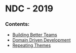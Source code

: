 # NDC - 2019

### Contents:
- [Building Better Teams](building-better-teams.md)
- [Domain Driven Development](ddd.md)
- [Repeating Themes](repeating-themes.md)
